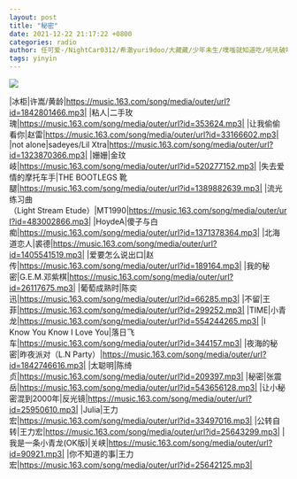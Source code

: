 ```yaml
---
layout: post
title: "秘密"
date: 2021-12-22 21:17:22 +0800
categories: radio
author: 任可爱-/NightCar0312/希澈yuri9doo/大藏藏/少年未生/噗嗤就知道吃/吼吼破喉咙/-由里畅/很哇噻的一只熊
tags: yinyin
---
```

![]({{site.baseurl}}/images/cover_20211222.jpg)

|冰柜|许嵩/黄龄|https://music.163.com/song/media/outer/url?id=1842801466.mp3|
|粘人|二手玫瑰|https://music.163.com/song/media/outer/url?id=353624.mp3|
|让我偷偷看你|赵雷|https://music.163.com/song/media/outer/url?id=33166602.mp3|
|not alone|sadeyes/Lil Xtra|https://music.163.com/song/media/outer/url?id=1323870366.mp3|
|姗姗|金玟岐|https://music.163.com/song/media/outer/url?id=520277152.mp3|
|失去爱情的摩托车手|THE BOOTLEGS 靴腿|https://music.163.com/song/media/outer/url?id=1389882639.mp3|
|流光练习曲（Light Stream Etude）|MT1990|https://music.163.com/song/media/outer/url?id=483002866.mp3|
|HoydeA|傻子与白痴|https://music.163.com/song/media/outer/url?id=1371378364.mp3|
|北海道恋人|裘德|https://music.163.com/song/media/outer/url?id=1405541519.mp3|
|爱要怎么说出口|赵传|https://music.163.com/song/media/outer/url?id=189164.mp3|
|我的秘密|G.E.M.邓紫棋|https://music.163.com/song/media/outer/url?id=26117675.mp3|
|葡萄成熟时|陈奕迅|https://music.163.com/song/media/outer/url?id=66285.mp3|
|不留|王菲|https://music.163.com/song/media/outer/url?id=299252.mp3|
|TIME|小青龙|https://music.163.com/song/media/outer/url?id=554244265.mp3|
|I Know You Know I Love You|落日飞车|https://music.163.com/song/media/outer/url?id=344157.mp3|
|夜海的秘密|昨夜派对（L.N Party）|https://music.163.com/song/media/outer/url?id=1842746616.mp3|
|太聪明|陈绮贞|https://music.163.com/song/media/outer/url?id=209397.mp3|
|秘密|张震岳|https://music.163.com/song/media/outer/url?id=543656128.mp3|
|让小秘密混到2000年|反光镜|https://music.163.com/song/media/outer/url?id=25950610.mp3|
|Julia|王力宏|https://music.163.com/song/media/outer/url?id=33497016.mp3|
|公转自转|王力宏|https://music.163.com/song/media/outer/url?id=25643299.mp3|
|我是一条小青龙(OK版)|关峡|https://music.163.com/song/media/outer/url?id=90921.mp3|
|你不知道的事|王力宏|https://music.163.com/song/media/outer/url?id=25642125.mp3|

